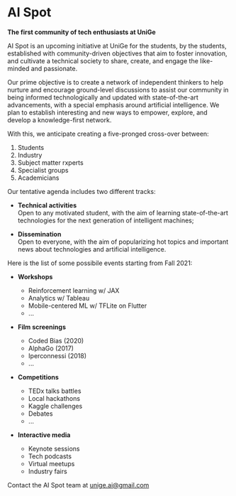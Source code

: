 # AI Spot

**The first community of tech enthusiasts at UniGe**

AI Spot is an upcoming initiative at UniGe for the students, by the students, established with community-driven objectives that aim to foster innovation, and cultivate a technical society to share, create, and engage the like-minded and passionate.

Our prime objective is to create a network of independent thinkers to help nurture and encourage ground-level discussions to assist our community in being informed technologically and updated with state-of-the-art advancements, with a special emphasis around artificial intelligence. We plan to establish interesting and new ways to empower, explore, and develop a knowledge-first network.

With this, we anticipate creating a five-pronged cross-over between:

1. Students
2. Industry
3. Subject matter rxperts
4. Specialist groups
5. Academicians

Our tentative agenda includes two different tracks:
- **Technical activities**  
Open to any motivated student, with the aim of learning state-of-the-art technologies for the next generation of intelligent machines;

- **Dissemination**  
Open to everyone, with the aim of popularizing hot topics and important news about technologies and artificial intelligence.

Here is the list of some possibile events starting from Fall 2021:

- **Workshops**
  - Reinforcement learning w/ JAX
  - Analytics w/ Tableau
  - Mobile-centered ML w/ TFLite on Flutter
  - ...

- **Film screenings**
  - Coded Bias (2020)
  - AlphaGo (2017)
  - Iperconnessi (2018)
  - ...

- **Competitions**
  - TEDx talks battles
  - Local hackathons
  - Kaggle challenges
  - Debates
  - ...

- **Interactive media**
  - Keynote sessions
  - Tech podcasts
  - Virtual meetups
  - Industry fairs

Contact the AI Spot team at [unige.ai@gmail.com](mailto:unige.ai@gmail.com)
